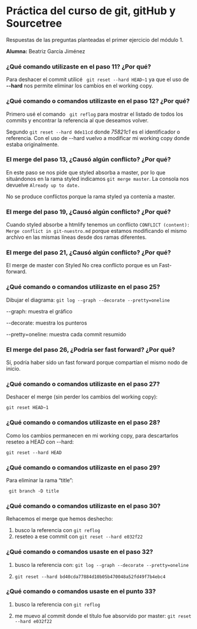 # Práctica del curso de git, gitHub y Sourcetree

Respuestas de las preguntas planteadas el primer ejercicio del módulo 1. 

**Alumna:** Beatriz García Jiménez


### ¿Qué comando utilizaste en el paso 11? ¿Por qué?

Para deshacer el commit utilicé ``` git reset --hard HEAD~1``` ya que el uso de **--hard** nos permite eliminar los cambios en el working copy.

### ¿Qué comando o comandos utilizaste en el paso 12? ¿Por qué? 

Primero usé el comando ``` git reflog``` para mostrar el listado de todos los commits y encontrar la referencia al que deseamos volver.

Segundo ```git reset --hard 0de11cd``` donde  *75821c1* es el identificador o referencia. Con el uso de --hard vuelvo a modificar mi working copy donde estaba originalmente.

### El merge del paso 13, ¿Causó algún conflicto? ¿Por qué?

En este paso se nos pide que styled absorba a master, por lo que situándonos en la rama styled indicamos ```git merge master```. La consola nos devuelve ```Already up to date.```

No se produce conflictos porque la rama styled ya contenía a master.

### El merge del paso 19, ¿Causó algún conflicto? ¿Por qué? 

Cuando styled absorbe a htmlify tenemos un conflicto ````CONFLICT (content): Merge conflict in git-nuestro.md```` porque estamos modificando el mismo archivo en las mismas líneas desde dos ramas diferentes.

### El merge del paso 21, ¿Causó algún conflicto? ¿Por qué? 

El merge de master con Styled No crea conflicto porque es un Fast-forward.

### ¿Qué comando o comandos utilizaste en el paso 25? 

Dibujar el diagrama: 
```git log --graph --decorate --pretty=oneline```

--graph: muestra el gráfico

--decorate: muestra los punteros

--pretty=oneline: muestra cada commit resumido 

### El merge del paso 26, ¿Podría ser fast forward? ¿Por qué?

Sí, podría haber sido un fast forward porque compartían el mismo nodo de inicio.

### ¿Qué comando o comandos utilizaste en el paso 27?
Deshacer el merge (sin perder los cambios del working copy):

```git reset HEAD~1```

### ¿Qué comando o comandos utilizaste en el paso 28?

Como los cambios permanecen en mi working copy, para descartarlos reseteo a HEAD con --hard:

```git reset --hard HEAD```

### ¿Qué comando o comandos utilizaste en el paso 29?

Para eliminar la rama “title”:

``` git branch -D title```

### ¿Qué comando o comandos utilizaste en el paso 30?
Rehacemos el merge que hemos deshecho:

1. busco la referencia con ```git reflog```
2. reseteo a ese commit con ```git reset --hard e032f22```

### ¿Qué comando o comandos usaste en el paso 32?
1. busco la referencia con: ```git log --graph --decorate --pretty=oneline ```

2. ```git reset --hard bd40cda77884d10b05b470048a52fd49f7b4ebc4```

### ¿Qué comando o comandos usaste en el punto 33?

1. busco la referencia con ```git reflog```

2. me muevo al commit donde el título fue absorvido por master: 
```git reset --hard e032f22 ```






